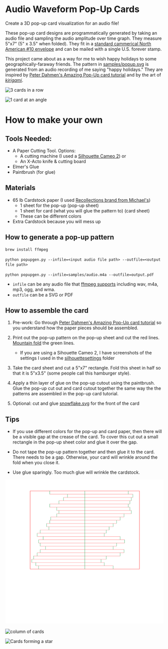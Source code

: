 Audio Waveform Pop-Up Cards
=========

Create a 3D pop-up card visualization for an audio file!

These pop-up card designs are programmatically generated by taking an audio file and sampling the audio amplitude over 
time graph. They measure 5"x7" (5" x 3.5" when folded). They fit in a [standard cammerical North American #10 
envelope](https://www.designersinsights.com/designer-resources/north-american-paper-envelope-sizes/) and can be mailed with a single U.S. forever stamp.


This project came about as a way for me to wish happy holidays to some geographically-faraway friends. The pattern in 
[samples/popup.svg](samples/popup.svg) is 
generated from an audio recording of me saying "happy holidays." They are inspired by [Peter Dahmen's Amazing Pop-Up card tutorial](https://peterdahmen.de/en/2017/09/07/amazing-pop-up-card-tutorial/) and by the art of [*kirigami*](https://en.wikipedia.org/wiki/Kirigami).

![3 cards in a row](photos/3-cards.png)

![1 card at an angle](photos/at-an-angle.png)


# How to make your own


## Tools Needed:

- A Paper Cutting Tool. Options:
  - A cutting machine (I used a [Silhouette Cameo 2](https://www.silhouetteamerica.com/)) or
  - An X-Acto knife & cutting board
- Elmer's Glue
- Paintbrush (for glue)

## Materials

- 65 lb Cardstock paper (I used [Recollections brand from Michael's](https://www.michaels.com/recollections-cape-cod-cardstock-paper-8.5inx11in/10356412.html))
  - 1 sheet for the pop-up (pop-up sheet)
  - 1 sheet for card (what you will glue the pattern to) (card sheet)
  - These can be different colors
- Extra Cardstock because you will mess up
  
  
## How to generate a pop-up pattern
    brew install ffmpeg
    
    python popupgen.py --infile=<input audio file path> --outfile=<output file path>
    
    python popupgen.py --infile=samples/audio.m4a --outfile=output.pdf

* `infile` can be any audio file that [ffmpeg supports](http://www.ffmpeg.org/general.html#File-Formats) including 
wav, m4a, mp3, ogg, and wma.
* `outfile` can be a SVG or PDF

## How to assemble the card

1. Pre-work: Go through [Peter Dahmen's Amazing Pop-Up card tutorial](https://peterdahmen.de/en/2017/09/07/amazing-pop-up-card-tutorial/) so you understand how the paper pieces should be assembled.

1. Print out the pop-up pattern on the pop-up sheet and cut the red lines. [Mountain fold](http://www.origami-instructions.com/origami-valley-and-mountain-folds.html) the green lines. 
    - If you are using a Sihouette Cameo 2, I have screenshots of the settings I used in the [silhouettesettings](silhouettesettings) folder

1. Take the card sheet and cut a 5"x7" rectangle. Fold this sheet in half so that it is 5"x3.5" (some people call 
this hamburger style).

1. Apply a thin layer of glue on the pop-up cutout using the paintbrush. Glue the pop-up cut out and card cutout 
together the 
same way the 
the patterns are assembled in the pop-up card tutorial.

1. Optional: cut and glue [snowflake.svg](samples/snowflake.svg) for the front of the card

## Tips

- If you use different colors for the pop-up and card paper, then there will be a visible gap at the crease of 
the card. To cover this cut out a small rectangle in the pop-up sheet color and glue it over the gap.

- Do not tape the pop-up pattern together and then glue it to the card. There needs to be a gap. Otherwise, your 
card will wrinkle around the fold when you close it.

- Use glue sparingly. Too much glue will wrinkle the cardstock.


![Show a pattern](samples/popup.svg)

![column of cards](photos/column.png)

![Cards forming a star](photos/star.png)